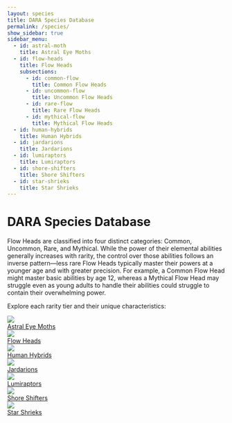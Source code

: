 ```yaml
---
layout: species
title: DARA Species Database
permalink: /species/
show_sidebar: true
sidebar_menu:
  - id: astral-moth
    title: Astral Eye Moths
  - id: flow-heads
    title: Flow Heads
    subsections:
      - id: common-flow
        title: Common Flow Heads
      - id: uncommon-flow
        title: Uncommon Flow Heads
      - id: rare-flow
        title: Rare Flow Heads
      - id: mythical-flow
        title: Mythical Flow Heads
  - id: human-hybrids
    title: Human Hybrids
  - id: jardarions
    title: Jardarions
  - id: lumiraptors
    title: Lumiraptors
  - id: shore-shifters
    title: Shore Shifters
  - id: star-shrieks
    title: Star Shrieks
---
```


# DARA Species Database

Flow Heads are classified into four distinct categories: Common, Uncommon, Rare, and Mythical. While the power of their elemental abilities generally increases with rarity, the control over those abilities follows an inverse pattern—less rare Flow Heads typically master their powers at a younger age and with greater precision. For example, a Common Flow Head might master basic abilities by age 12, whereas a Mythical Flow Head may struggle even as young adults to handle their abilities could struggle to contain their overwhelming power.

Explore each rarity tier and their unique characteristics:

<div class="category-grid">
  <!-- Astral Eye Moths -->
  <a href="{{ '/species/astral-moths' | relative_url }}" class="category-item">
    <img src="{{ '/assets/images/astral-moth/astral-eye-moths-logo.png' | relative_url }}" class="category-image">
    <div class="category-title">Astral Eye Moths</div>
  </a>

  <!-- Flow Heads -->
  <a href="{{ '/species/flow-heads' | relative_url }}" class="category-item">
    <img src="{{ '/assets/images/flow-head/flow-head-logo.png' | relative_url }}" class="category-image">
    <div class="category-title">Flow Heads</div>
  </a>

  <!-- Human Hybrids -->
  <a href="{{ '/species/human-hybrids' | relative_url }}" class="category-item">
    <img src="{{ '/assets/images/human-hybrid/human-hybrid-logo.png' | relative_url }}" class="category-image">
    <div class="category-title">Human Hybrids</div>
  </a>

  <!-- Jardarions -->
  <a href="{{ '/species/jardarions' | relative_url }}" class="category-item">
    <img src="{{ '/assets/images/jardarion/jardarion-logo.png' | relative_url }}" class="category-image">
    <div class="category-title">Jardarions</div>
  </a>

  <!-- Lumiraptors -->
  <a href="{{ '/species/lumiraptors' | relative_url }}" class="category-item">
    <img src="{{ '/assets/images/lumiraptor-logo.png' | relative_url }}" class="category-image">
    <div class="category-title">Lumiraptors</div>
  </a>

  <!-- Shore Shifters -->
  <a href="{{ '/species/shore-shifters' | relative_url }}" class="category-item">
    <img src="{{ '/assets/images/shore-shifter/shore-shifter-logo.png' | relative_url }}" class="category-image">
    <div class="category-title">Shore Shifters</div>
  </a>

  <!-- Star Shrieks -->
  <a href="{{ '/species/star-shrieks' | relative_url }}" class="category-item">
    <img src="{{ '/assets/images/star-shriek-logo.png' | relative_url }}" class="category-image">
    <div class="category-title">Star Shrieks</div>
  </a>
</div>
